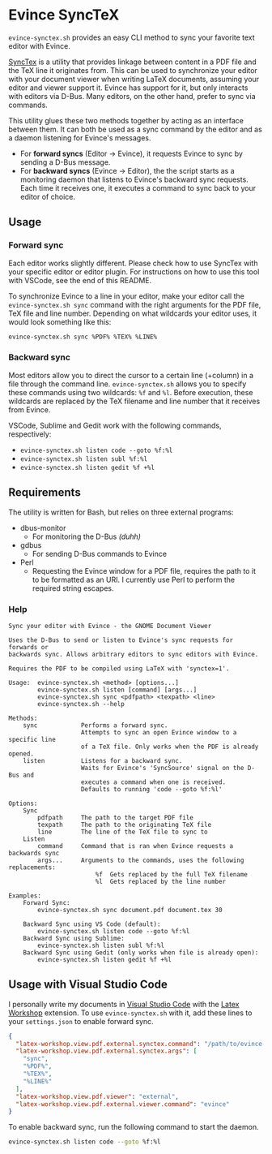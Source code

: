 # Evince SyncTeX

`evince-synctex.sh` provides an easy CLI method to sync your favorite text editor with Evince.

[SyncTex](https://github.com/jlaurens/synctex) is a utility that provides linkage between content in a PDF file and the TeX line it originates from. This can be used to synchronize your editor with your document viewer when writing LaTeX documents, assuming your editor and viewer support it. 
Evince has support for it, but only interacts with editors via D-Bus. Many editors, on the other hand, prefer to sync via commands.

This utility glues these two methods together by acting as an interface between them. It can both be used as a sync command by the editor and as a daemon listening for Evince's messages.

* For **forward syncs** (Editor -> Evince), it requests Evince to sync by sending a D-Bus message.
* For **backward syncs** (Evince -> Editor), the the script starts as a monitoring daemon that listens to Evince's backward sync requests. Each time it receives one, it executes a command to sync back to your editor of choice.

## Usage


### Forward sync

Each editor works slightly different. Please check how to use SyncTex with your specific editor or editor plugin. For instructions on how to use this tool with VSCode, see the end of this README.

To synchronize Evince to a line in your editor, make your editor call the `evince-synctex.sh sync` command with the right arguments for the PDF file, TeX file and line number. Depending on what wildcards your editor uses, it would look something like this:

```sh
evince-synctex.sh sync %PDF% %TEX% %LINE%
```

### Backward sync

Most editors allow you to direct the cursor to a certain line (+column) in a file through the command line. `evince-synctex.sh` allows you to specify these commands using two wildcards: `%f` and `%l`. Before execution, these wildcards are replaced by the TeX filename and line number that it receives from Evince.

VSCode, Sublime and Gedit work with the following commands, respectively:

* `evince-synctex.sh listen code --goto %f:%l`
* `evince-synctex.sh listen subl %f:%l`
* `evince-synctex.sh listen gedit %f +%l`

## Requirements

The utility is written for Bash, but relies on three external programs:

* dbus-monitor
  * For monitoring the D-Bus _(duhh)_
* gdbus
  * For sending D-Bus commands to Evince
* Perl
  * Requesting the Evince window for a PDF file, requires the path to it to be formatted as an URI. I currently use Perl to perform the required string escapes.


### Help

```
Sync your editor with Evince - the GNOME Document Viewer

Uses the D-Bus to send or listen to Evince's sync requests for forwards or
backwards sync. Allows arbitrary editors to sync editors with Evince.

Requires the PDF to be compiled using LaTeX with 'synctex=1'.

Usage:  evince-synctex.sh <method> [options...]
        evince-synctex.sh listen [command] [args...]
        evince-synctex.sh sync <pdfpath> <texpath> <line>
        evince-synctex.sh --help

Methods:
    sync            Performs a forward sync.
                    Attempts to sync an open Evince window to a specific line
                    of a TeX file. Only works when the PDF is already opened.
    listen          Listens for a backward sync.
                    Waits for Evince's 'SyncSource' signal on the D-Bus and 
                    executes a command when one is received.
                    Defaults to running 'code --goto %f:%l'
                    
Options:
    Sync
        pdfpath     The path to the target PDF file
        texpath     The path to the originating TeX file
        line        The line of the TeX file to sync to
    Listen
        command     Command that is ran when Evince requests a backwards sync
        args...     Arguments to the commands, uses the following replacements:
                        %f  Gets replaced by the full TeX filename
                        %l  Gets replaced by the line number

Examples:
    Forward Sync:
        evince-synctex.sh sync document.pdf document.tex 30

    Backward Sync using VS Code (default):
        evince-synctex.sh listen code --goto %f:%l
    Backward Sync using Sublime:
        evince-synctex.sh listen subl %f:%l
    Backward Sync using Gedit (only works when file is already open):
        evince-synctex.sh listen gedit %f +%l
```

## Usage with Visual Studio Code

I personally write my documents in [Visual Studio Code](https://code.visualstudio.com/) with the [Latex Workshop](https://github.com/James-Yu/LaTeX-Workshop) extension. To use `evince-synctex.sh` with it, add these lines to your `settings.json` to enable forward sync.

```json
{
  "latex-workshop.view.pdf.external.synctex.command": "/path/to/evince-synctex.sh",
  "latex-workshop.view.pdf.external.synctex.args": [
    "sync",
    "%PDF%",
    "%TEX%",
    "%LINE%"
  ],
  "latex-workshop.view.pdf.viewer": "external",
  "latex-workshop.view.pdf.external.viewer.command": "evince"
}
```

To enable backward sync, run the following command to start the daemon.

```sh
evince-synctex.sh listen code --goto %f:%l
```
